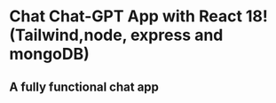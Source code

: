 # Chat Chat-GPT App with React 18! (Tailwind,node, express and mongoDB)

## A fully functional chat app